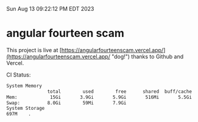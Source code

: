 Sun Aug 13 09:22:12 PM EDT 2023

# angular fourteen scam


This project is live at [https://angularfourteenscam.vercel.app/](https://angularfourteenscam.vercel.app/ "dog!") thanks to Github and Vercel.

CI Status: 

```bash
System Memory
               total        used        free      shared  buff/cache   available
Mem:            15Gi       3.9Gi       5.9Gi       516Mi       5.5Gi        10Gi
Swap:          8.0Gi        59Mi       7.9Gi
System Storage
697M	.
```
